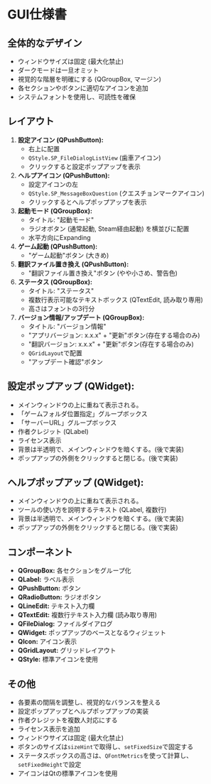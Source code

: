 # GUI仕様書

## 全体的なデザイン

*   ウィンドウサイズは固定 (最大化禁止)
*   ダークモードは一旦オミット
*   視覚的な階層を明確にする (QGroupBox, マージン)
*   各セクションやボタンに適切なアイコンを追加
*   システムフォントを使用し、可読性を確保

## レイアウト

1.  **設定アイコン (QPushButton):**
    *   右上に配置
    *   `QStyle.SP_FileDialogListView` (歯車アイコン)
    *   クリックすると設定ポップアップを表示
2.  **ヘルプアイコン (QPushButton):**
    *   設定アイコンの左
    *   `QStyle.SP_MessageBoxQuestion` (クエスチョンマークアイコン)
    *   クリックするとヘルプポップアップを表示
3.  **起動モード (QGroupBox):**
    *   タイトル: "起動モード"
    *   ラジオボタン (通常起動, Steam経由起動) を横並びに配置
    *   水平方向にExpanding
4.  **ゲーム起動 (QPushButton):**
    *   "ゲーム起動"ボタン (大きめ)
5.  **翻訳ファイル置き換え (QPushButton):**
    *   "翻訳ファイル置き換え"ボタン (やや小さめ、警告色)
6.  **ステータス (QGroupBox):**
    *   タイトル: "ステータス"
    *   複数行表示可能なテキストボックス (QTextEdit, 読み取り専用)
    *   高さはフォントの3行分
7.  **バージョン情報/アップデート (QGroupBox):**
    *   タイトル: "バージョン情報"
    *   "アプリバージョン: x.x.x" + "更新"ボタン(存在する場合のみ)
    *   "翻訳バージョン: x.x.x" + "更新"ボタン(存在する場合のみ)
    *   `QGridLayout`で配置
    *   "アップデート確認"ボタン

## 設定ポップアップ (QWidget):

*   メインウィンドウの上に重ねて表示される。
*   「ゲームフォルダ位置指定」グループボックス
*   「サーバーURL」グループボックス
*   作者クレジット (QLabel)
*   ライセンス表示
*   背景は半透明で、メインウィンドウを暗くする。(後で実装)
*   ポップアップの外側をクリックすると閉じる。(後で実装)

## ヘルプポップアップ (QWidget):

*   メインウィンドウの上に重ねて表示される。
*   ツールの使い方を説明するテキスト (QLabel, 複数行)
*   背景は半透明で、メインウィンドウを暗くする。(後で実装)
*   ポップアップの外側をクリックすると閉じる。(後で実装)

## コンポーネント

*   **QGroupBox:** 各セクションをグループ化
*   **QLabel:** ラベル表示
*   **QPushButton:** ボタン
*   **QRadioButton:** ラジオボタン
*   **QLineEdit:** テキスト入力欄
*   **QTextEdit:** 複数行テキスト入力欄 (読み取り専用)
*   **QFileDialog:** ファイルダイアログ
*   **QWidget:** ポップアップのベースとなるウィジェット
*   **QIcon:** アイコン表示
*   **QGridLayout:** グリッドレイアウト
*   **QStyle:** 標準アイコンを使用

## その他

*   各要素の間隔を調整し、視覚的なバランスを整える
*   設定ポップアップとヘルプポップアップの実装
*   作者クレジットを複数人対応にする
*   ライセンス表示を追加
*   ウィンドウサイズは固定 (最大化禁止)
*   ボタンのサイズは`sizeHint`で取得し、`setFixedSize`で固定する
*   ステータスボックスの高さは、`QFontMetrics`を使って計算し、`setFixedHeight`で設定
*   アイコンはQtの標準アイコンを使用
